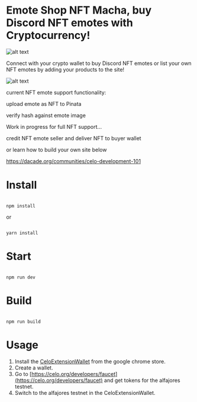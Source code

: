 # Emote Shop NFT Macha, buy Discord NFT emotes with Cryptocurrency!
![alt text](https://i.imgur.com/bom1ybx.png)

Connect with your crypto wallet to buy Discord NFT emotes or list your own NFT emotes by adding your products to the site!

![alt text](https://i.imgur.com/06rVO2F.png)

current NFT emote support functionality:

upload emote as NFT to Pinata 

verify hash against emote image

Work in progress for full NFT support...

credit NFT emote seller and deliver NFT to buyer wallet

or learn how to build your own site below

https://dacade.org/communities/celo-development-101

# Install

```

npm install

```

or 

```

yarn install

```

# Start

```

npm run dev

```

# Build

```

npm run build

```
# Usage
1. Install the [CeloExtensionWallet](https://chrome.google.com/webstore/detail/celoextensionwallet/kkilomkmpmkbdnfelcpgckmpcaemjcdh?hl=en) from the google chrome store.
2. Create a wallet.
3. Go to [https://celo.org/developers/faucet](https://celo.org/developers/faucet) and get tokens for the alfajores testnet.
4. Switch to the alfajores testnet in the CeloExtensionWallet.
